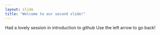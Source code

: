 ```yaml
---
layout: slide
title: "Welcome to our second slide!"
---
```

Had a lovely session in introduction to github
Use the left arrow to go back!